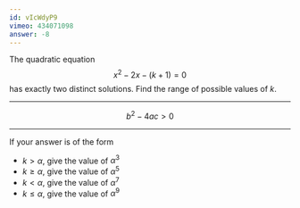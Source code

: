```yaml
---
id: vIcWdyP9
vimeo: 434071098
answer: -8
---
```


The quadratic equation
$$
x^2 - 2x - (k + 1) = 0
$$
has exactly two distinct solutions. Find the range of possible values of $k$.

---

$$
b^2 - 4ac > 0
$$

---

If your answer is of the form
 - $k > \alpha$, give the value of $\alpha^3$
 - $k \geq \alpha$, give the value of $\alpha^5$
 - $k < \alpha$, give the value of $\alpha^7$
 - $k \leq \alpha$, give the value of $\alpha^9$
